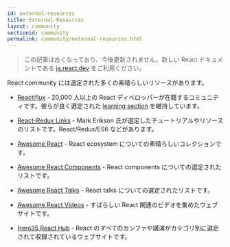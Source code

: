 ```yaml
---
id: external-resources
title: External Resources
layout: community
sectionid: community
permalink: community/external-resources.html
---
```


<div class="scary">

> この記事は古くなっており、今後更新されません。新しい React ドキュメントである [ja.react.dev](https://ja.react.dev) をご利用ください。

</div>

React community には選定された多くの素晴らしいリソースがあります。

- [Reactiflux](https://www.reactiflux.com/) - 20,000 人以上の React ディベロッパーが在籍するコミュニティです。彼らが良く選定された [learning section](https://www.reactiflux.com/learning/) を維持しています。

- [React-Redux Links](https://github.com/markerikson/react-redux-links) - Mark Erikson 氏が選定したチュートリアルやリソースのリストです。React/Redux/ES6 などがあります。

- [Awesome React](https://github.com/enaqx/awesome-react) - React ecosystem についての素晴らしいコレクションです。

- [Awesome React Components](https://github.com/brillout/awesome-react-components) - React components についての選定されたリストです。

- [Awesome React Talks](https://github.com/tiaanduplessis/awesome-react-talks) - React talks についての選定されたリストです。

- [Awesome React Videos](https://www.awesomereact.com) - すばらしい React 関連のビデオを集めたウェブサイトです。

- [Hero35 React Hub](https://hero35.com/topic/react) - React の*すべて*のカンファや講演がカテゴリ別に選定されて収録されているウェブサイトです。
